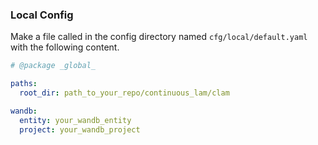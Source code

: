 ### Local Config
Make a file called in the config directory named `cfg/local/default.yaml` with the following content. 

```yaml
# @package _global_

paths:
  root_dir: path_to_your_repo/continuous_lam/clam

wandb:
  entity: your_wandb_entity
  project: your_wandb_project

```